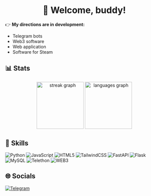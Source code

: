 <h1 align="center">👋 Welcome, buddy!</h1>

👉 **My directions are in development:**
- Telegram bots
- Web3 software
- Web application
- Software for Steam

## 📊 Stats

###

<div align="center">
  <img src="https://streak-stats.demolab.com?user=holmenov&locale=en&mode=daily&theme=dracula&hide_border=false&border_radius=5" height="150" alt="streak graph"  />
  <img src="https://github-readme-stats.vercel.app/api/top-langs?username=holmenov&locale=en&hide_title=false&layout=compact&card_width=320&langs_count=5&theme=dracula&hide_border=false" height="150" alt="languages graph"  />
</div>

## 💼 Skills

![Python](https://img.shields.io/badge/python-3670A0?style=for-the-badge&logo=python&logoColor=ffdd54)
![JavaScript](https://img.shields.io/badge/javascript-%23323330.svg?style=for-the-badge&logo=javascript&logoColor=%23F7DF1E)
![HTML5](https://img.shields.io/badge/html5-%23E34F26.svg?style=for-the-badge&logo=html5&logoColor=white)
![TailwindCSS](https://img.shields.io/badge/tailwindcss-%2338B2AC.svg?style=for-the-badge&logo=tailwind-css&logoColor=white)
![FastAPI](https://img.shields.io/badge/FastAPI-005571?style=for-the-badge&logo=fastapi)
![Flask](https://img.shields.io/badge/flask-%23000.svg?style=for-the-badge&logo=flask&logoColor=white)
![MySQL](https://img.shields.io/badge/mysql-%2300000f.svg?style=for-the-badge&logo=mysql&logoColor=white)
![Telethon](https://img.shields.io/badge/telethon-0088cc?style=for-the-badge&logo=telegram)
![WEB3](https://img.shields.io/badge/web3-090909?style=for-the-badge&logo=ethereum)

## 🌐 Socials

[![Telegram](https://img.shields.io/badge/telegram-0088cc?style=for-the-badge&logo=telegram)](https://t.me/HolmenGS)
